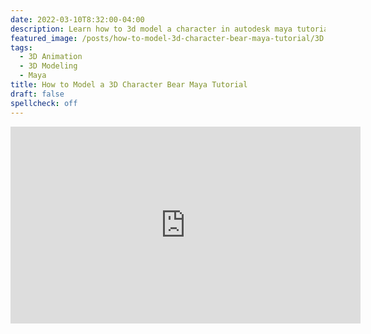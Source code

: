 ```yaml
---
date: 2022-03-10T8:32:00-04:00
description: Learn how to 3d model a character in autodesk maya tutorial
featured_image: /posts/how-to-model-3d-character-bear-maya-tutorial/3D Model Bear in Maya Tutorial Title.jpg
tags:
  - 3D Animation
  - 3D Modeling
  - Maya
title: How to Model a 3D Character Bear Maya Tutorial
draft: false
spellcheck: off
---
```


<div class="iframe-16-9-container">
<iframe class="youTubeIframe" width="560" height="315" src="https://www.youtube.com/embed/2hq1F8gkn4A?rel=0" title="YouTube video player" frameborder="0" allow="accelerometer; autoplay; clipboard-write; encrypted-media; gyroscope; picture-in-picture; web-share" allowfullscreen></iframe>
</div>
